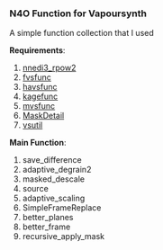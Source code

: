 ### N4O Function for Vapoursynth

A simple function collection that I used

**Requirements**:
1. [nnedi3_rpow2](https://github.com/darealshinji/vapoursynth-plugins/blob/master/scripts/nnedi3_rpow2.py)
2. [fvsfunc](https://github.com/Irrational-Encoding-Wizardry/fvsfunc/blob/master/fvsfunc.py)
3. [havsfunc](https://github.com/HomeOfVapourSynthEvolution/havsfunc/blob/master/havsfunc.py)
4. [kagefunc](https://github.com/Irrational-Encoding-Wizardry/kagefunc/blob/master/kagefunc.py)
5. [mvsfunc](https://github.com/HomeOfVapourSynthEvolution/mvsfunc/blob/master/mvsfunc.py)
6. [MaskDetail](https://gist.github.com/noaione/4d89940d52b5bf33f7d685825c88f4f2)
7. [vsutil](https://github.com/Irrational-Encoding-Wizardry/vsutil/blob/master/vsutil.py)


**Main Function**:
1. save_difference
2. adaptive_degrain2
3. masked_descale
4. source
5. adaptive_scaling
7. SimpleFrameReplace
8. better_planes
9. better_frame
10. recursive_apply_mask